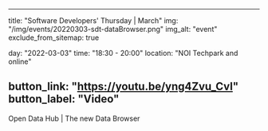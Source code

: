

---
title: "Software Developers' Thursday | March"
img: "/img/events/20220303-sdt-dataBrowser.png"
img_alt: "event"
exclude_from_sitemap: true

day: "2022-03-03"
time: "18:30 - 20:00"
location: "NOI Techpark and online"

button_link: "https://youtu.be/yng4Zvu_CvI"
button_label: "Video"
---

Open Data Hub | The new Data Browser